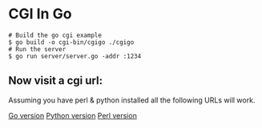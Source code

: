# CGI In Go

	# Build the go cgi example
	$ go build -o cgi-bin/cgigo ./cgigo
	# Run the server
	$ go run server/server.go -addr :1234

## Now visit a cgi url:
Assuming you have perl & python installed all the following URLs will work. 

[Go version](http://localhost:1234/cgi-bin/cgigo)
[Python version](http://localhost:1234/cgi-bin/cgitest.py)
[Perl version](http://localhost:1234/cgi-bin/cgi.pl)
